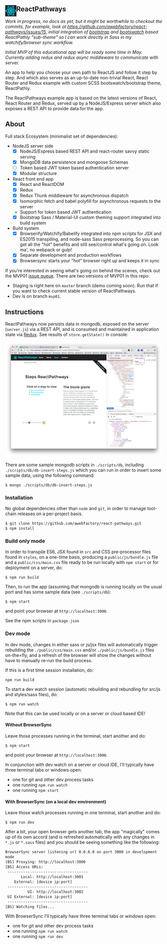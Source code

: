 ## <img src="https://github.com/awebfactory/react-pathways/blob/master/public/images/react-pathways-36x36.png" name="ReactPathways" style="float:left"> ReactPathways

*Work in progress, no docs as yet, but it might be worthwhile to checkout the commits, for example, look at https://github.com/awebfactory/react-pathways/issues/15, initial integration of [bootstrap](http://getbootstrap.com/) and [bootswatch](http://bootswatch.com/) based ReactPathly "sub-theme" so I can work directly in Sass in my watchify/browser sync workflow.*

*Initial MVP of this educational app will be ready some time in May. Currently adding redux and redux async middleware to communicate with server.*

An app to help you choose your own path to ReactJS and follow it step by step. And which also serves as an up-to-date non-trivial React, React Router and Redux example with custom SCSS bootswatch/bootstrap theme, ReactPathly.

The ReactPathways example app is based on the latest versions of React, React Router and Redux, served up by a NodeJS/Express server which also exposes a REST API to provide data for the app.

## About

Full stack Ecosystem (minimalist set of dependencies):

* NodeJS server side
    * [x] NodeJS/Express based REST API and react-router savvy static serving
    * [x] MongoDB data persistence and mongoose Schemas
    * [ ] Token based JWT token based authentication server
    * [x] Modular structure
* React front end app
    * [x] React and ReactDOM
    * [x] Redux
    * [x] Redux Thunk middleware for asynchronous dispatch
    * [x] Isomorphic fetch and babel polyfill for asynchronous requests to the server
    * Support for token based JWT authentication
    * [x] Bootstrap Sass / Material-UI custom theming support integrated into build system
* Build system
    * [x] Browserify/Watchify/Babelify integrated into npm scripts for JSX and ES2015 transpiling, and node-sass Sass preprocessing. So you can get all the "hot" benefits and still see/control what's going on. Look ma', no webpack or gulp!
    * [x] Separate development and production workflows
    * [x] Browsersync starts your "hot" browser right up and keeps it in sync

If you're interested in seeing what's going on behind the scenes, check out the MVP01 [issue queue](https://github.com/awebfactory/react-pathways/issues). There are two versions of MVP01 in this repo:

* Staging is right here on `master` branch (demo coming soon). Run that if you want to check current stable version of ReactPathways.
* Dev is on branch `mvp01`.

## Instructions

ReactPathways now persists data in mongodb, exposed on the server (`server.js`) via a REST API, and is consumed and maintained in application state via [Redux](http://redux.js.org/). See results of `store.getState()` in console:

![state](https://raw.githubusercontent.com/awebfactory/react-pathways/master/app/reducers/state.png)

There are some sample mongodb scripts in `./scripts/db`, including `./scripts/db/db-insert-steps.js` which you can run in order to insert some sample data, using the following command:

```
$ mongo ./scripts/db/db-insert-steps.js
```

### Installation

No global dependencies other than `node` and `git`, in order to manage tool-chain releases on a per-project basis.

```
$ git clone https://github.com/awebfactory/react-pathways.git
$ npm install
```

### Build only mode

In order to transpile ES6, JSX found in `src` and CSS pre-processor files found in `styles`, on a one-time basis, producing a `public/js/bundle.js` file and a `public/css/main.css` file ready to be run locally with `npm start` or for deployment on a server, do:

```
$ npm run build
```

Then, to run the app (assuming that mongodb is running locally on the usual port and has some sample data (see `./scripts/db`):

```
$ npm start
```

and point your browser at `http://localhost:3000`.

See the npm scripts in `package.json`

### Dev mode

In dev mode, changes in either sass or js/jsx files will automatically trigger rebuilding the `./public/css/main.css` and/or `./public/js/bundle.js` files on-the=fly, and a refresh of the browser will show the changes without have to manually re-run the build process.

If this is a first time session installation, do: 

```
npm run build
```

To start a dev watch session (automatic rebuilding and rebundling for src/js and styles/sass files), do:

```
$ npm run watch
```

Note that this can be used locally or on a server or cloud based IDE!

#### Without BrowserSync

Leave those processes running in the terminal, start another and do:

```
$ npm start
```

and point your browser at `http://localhost:3000`.

In conjunction with dev watch on a server or cloud IDE, I'll typically have three terminal tabs or windows open:

* one for git and other dev process tasks
* one running `npm run watch`
* one running `npm start`

#### With BrowserSync (on a local dev environment)

Leave those watch processes running in one terminal, start another and do:

```
$ npm run dev
```

After a bit, your open browser gets another tab, the app "magically" comes up of its own accord (and is refreshed automatically with any changes in `*.js` or `*.sass` files) and you should be seeing something like the following:

```
BrowserSync server listening url 0.0.0.0 on port 3000 in development mode
[BS] Proxying: http://localhost:3000
[BS] Access URLs:
 ------------------------------------
       Local: http://localhost:3001
    External: [device ip:port]
 ------------------------------------
          UI: http://localhost:3002
 UI External: [device ip:port]
 ------------------------------------
[BS] Watching files...
```

With BrowserSync I'll typically have three terminal tabs or windows open:

* one for git and other dev process tasks
* one running `npm run watch`
* one running `npm run dev`
